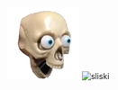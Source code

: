 ![FREAKY](https://github.com/krzewnic/5at_2024/blob/main/readmephoto.webp)
![sliski](https://github.com/krzewnic/5at_2024/blob/main/sliski-inf02.gif)